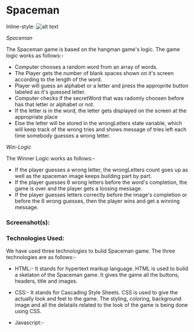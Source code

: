# Spaceman

Inline-style: 
![alt text](https://i.pinimg.com/736x/93/42/46/934246926f16ded570c3ec799b3f62a3.jpg "Logo Title Text 1")

_Spaceman_

The Spaceman game is based on the hangman game's logic. The game logic works as follows:- 
* Computer chooses a random word from an array of words.
* The Player gets the number of blank spaces shown on it's screen according to the length of the word.
* Player will guess an alphabet or a letter and press the approprite button labeled as it's guessed letter. 
* Computer checks if the secretWord that was radomly choosen before has that letter or alphabet or not.
* If the letter is in the word, the letter gets displayed on the screen at the appropriate place 
* Else the letter will be stored in the wrongLetters state variable, which will keep track of the wrong tries and shows message of tries left each time somebody guesses a wrong letter.

_Win-Logic_

The Winner Logic works as follows:- 
* If the player guesses a wrong letter, the wrongLetters count goes up as well as the spaceman image keeps building part by part.
* If the player guesses 6 wrong letters before the word's completion, the game is over and the player gets a loosing message.
* If the player guesses letters correctly before the image's completion or before the 6 wrong guesses, then the player wins and get a winning message.


### Screenshot(s):  


### Technologies Used: 
We have used three technologies to bulid Spaceman game. The three technologies are as follows:- 

* HTML:- It stands for hypertext markup language. HTML is used to bulid a skelaton of the Spaceman game. It gives the game all the buttons, headers, title and images. 

* CSS:- It stands for Cascading Style Sheets. CSS is used to give the actually look and feel to the game. The styling, coloring, background image and all the delatails related to the look of the game is being done using CSS.

* Javascript:- 
